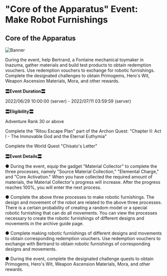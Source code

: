 # "Core of the Apparatus" Event: Make Robot Furnishings
## Core of the Apparatus
![Banner](https://uploadstatic-sea.hoyoverse.com/announcement/2022/06/06/20cb154c6001f75a464ac314c92605a8_3376091702538901473.jpg)

During the event, help Bertrand, a Fontaine mechanical toymaker in Inazuma, gather materials and build test products to obtain redemption vouchers. Use redemption vouchers to exchange for robotic furnishings. Complete the designated challenges to obtain Primogems, Hero's Wit, Weapon Ascension Materials, Mora, and other rewards.

**〓Event Duration〓**

2022/06/29 10:00:00 (server) - 2022/07/11 03:59:59 (server)

**〓Eligibility〓**

Adventure Rank 30 or above

Complete the "Ritou Escape Plan" part of the Archon Quest: "Chapter II: Act I - The Immovable God and the Eternal Euthymia"

Complete the World Quest "Chisato's Letter"

**〓Event Details〓**

● During the event, equip the gadget "Material Collector" to complete the three processes, namely "Source Material Collection," "Elemental Charge," and "Core Activation." When you have collected the required amount of materials, the Material Collector's progress will increase. After the progress reaches 100%, you will enter the next process.

● Complete the above three processes to make robotic furnishings. The design and movement of the robot are related to the above three processes. There is a certain probability of creating a random model or a special robotic furnishing that can do all movements. You can view the processes necessary to create the robotic furnishings of different designs and movements in the archive guide page.

● Complete making robotic furnishings of different designs and movements to obtain corresponding redemption vouchers. Use redemption vouchers to exchange with Bertrand to obtain robotic furnishings of corresponding designs and movements.

● During the event, complete the designated challenge quests to obtain Primogems, Hero's Wit, Weapon Ascension Materials, Mora, and other rewards.
